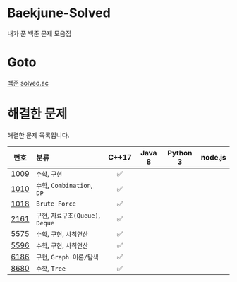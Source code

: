 # Baekjune-Solved

내가 푼 백준 문제 모음집

# Goto

[백준](https://www.acmicpc.net/)
[solved.ac](https://solved.ac/)

# 해결한 문제

해결한 문제 목록입니다.

|                     번호                     | 분류                               |       C++17        | Java 8 | Python 3 | node.js |
| :------------------------------------------: | :--------------------------------- | :----------------: | :----: | :------: | :-----: |
| [1009](https://www.acmicpc.net/problem/1009) | `수학`, `구현`                     | :white_check_mark: |        |          |         |
| [1010](https://www.acmicpc.net/problem/1010) | `수학`, `Combination`, `DP`        | :white_check_mark: |        |          |         |
| [1018](https://www.acmicpc.net/problem/1018) | `Brute Force`                      | :white_check_mark: |        |          |         |
| [2161](https://www.acmicpc.net/problem/2161) | `구현`, `자료구조(Queue)`, `Deque` | :white_check_mark: |        |          |         |
| [5575](https://www.acmicpc.net/problem/5575) | `수학`, `구현`, `사칙연산`         | :white_check_mark: |        |          |         |
| [5596](https://www.acmicpc.net/problem/5596) | `수학`, `구현`, `사칙연산`         | :white_check_mark: |        |          |         |
| [6186](https://www.acmicpc.net/problem/6186) | `구현`, `Graph 이론/탐색`          | :white_check_mark: |        |          |         |
| [8680](https://www.acmicpc.net/problem/8680) | `수학`, `Tree`                     | :white_check_mark: |        |          |         |
